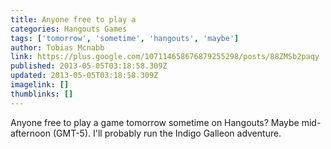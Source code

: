 ```yaml
---
title: Anyone free to play a
categories: Hangouts Games
tags: ['tomorrow', 'sometime', 'hangouts', 'maybe']
author: Tobias Mcnabb
link: https://plus.google.com/107114658676879255298/posts/88ZMSb2paqy
published: 2013-05-05T03:18:58.309Z
updated: 2013-05-05T03:18:58.309Z
imagelink: []
thumblinks: []
---
```


Anyone free to play a game tomorrow sometime on Hangouts? Maybe mid-afternoon (GMT-5). I&#39;ll probably run the Indigo Galleon adventure.